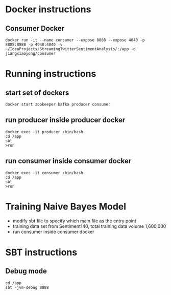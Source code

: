 Docker instructions
=====================================
Consumer Docker
-------------------------------------
```
docker run -it --name consumer --expose 8888 --expose 4040 -p 8888:8888 -p 4040:4040 -v ~/IdeaProjects/StreamingTwitterSentimentAnalysis/:/app -d jiangxiaoyong/consumer
```

Running instructions
=====================================
start set of dockers
------------------------------------
```
docker start zookeeper kafka producer consumer
```

run producer inside producer docker
------------------------------------
```
docker exec -it producer /bin/bash
cd /app
sbt
>run
```

run consumer inside consumer docker
------------------------------------
```
docker exec -it consumer /bin/bash
cd /app
sbt
>run
```

Training Naive Bayes Model
=====================================
- modify sbt file to specify which main file as the entry point
- training data set from Sentiment140, total training data volume 1,600,000
- run consumer inside consumer docker

SBT instructions
====================================
Debug mode
-----------------------------------
```
cd /app
sbt -jvm-debug 8888
```
